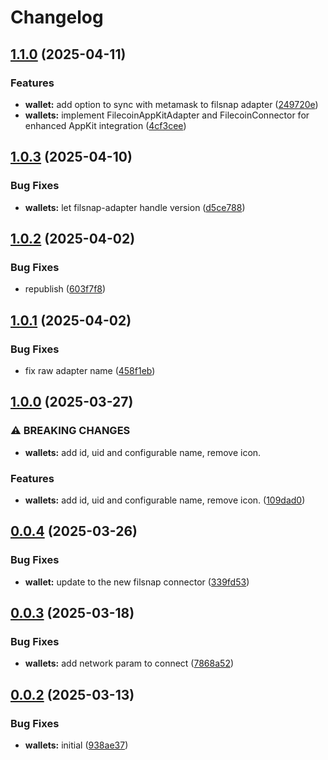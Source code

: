 # Changelog

## [1.1.0](https://github.com/hugomrdias/filecoin/compare/iso-filecoin-wallets-v1.0.3...iso-filecoin-wallets-v1.1.0) (2025-04-11)


### Features

* **wallet:** add option to sync with metamask to filsnap adapter ([249720e](https://github.com/hugomrdias/filecoin/commit/249720e12c76e922426d995e53562b2dba83997a))
* **wallets:** implement FilecoinAppKitAdapter and FilecoinConnector for enhanced AppKit integration ([4cf3cee](https://github.com/hugomrdias/filecoin/commit/4cf3cee5fee573b47214e38a8a026f173b8b954a))

## [1.0.3](https://github.com/hugomrdias/filecoin/compare/iso-filecoin-wallets-v1.0.2...iso-filecoin-wallets-v1.0.3) (2025-04-10)


### Bug Fixes

* **wallets:** let filsnap-adapter handle version ([d5ce788](https://github.com/hugomrdias/filecoin/commit/d5ce7883580afcaa4ee421b3fbe4f07e6d873b0c))

## [1.0.2](https://github.com/hugomrdias/filecoin/compare/iso-filecoin-wallets-v1.0.1...iso-filecoin-wallets-v1.0.2) (2025-04-02)


### Bug Fixes

* republish ([603f7f8](https://github.com/hugomrdias/filecoin/commit/603f7f8c1bc9fee8e09c4cc3742f239fe7b29d2b))

## [1.0.1](https://github.com/hugomrdias/filecoin/compare/iso-filecoin-wallets-v1.0.0...iso-filecoin-wallets-v1.0.1) (2025-04-02)


### Bug Fixes

* fix raw adapter name ([458f1eb](https://github.com/hugomrdias/filecoin/commit/458f1ebefd47fa25deb9d88185720de105d51818))

## [1.0.0](https://github.com/hugomrdias/filecoin/compare/iso-filecoin-wallets-v0.0.4...iso-filecoin-wallets-v1.0.0) (2025-03-27)


### ⚠ BREAKING CHANGES

* **wallets:** add id, uid and configurable name, remove icon.

### Features

* **wallets:** add id, uid and configurable name, remove icon. ([109dad0](https://github.com/hugomrdias/filecoin/commit/109dad0012e30228a7702ffb28701dadb7c4c066))

## [0.0.4](https://github.com/hugomrdias/filecoin/compare/iso-filecoin-wallets-v0.0.3...iso-filecoin-wallets-v0.0.4) (2025-03-26)


### Bug Fixes

* **wallet:** update to the new filsnap connector ([339fd53](https://github.com/hugomrdias/filecoin/commit/339fd5343ffc69798308152a50216c4cf6aaaca3))

## [0.0.3](https://github.com/hugomrdias/filecoin/compare/iso-filecoin-wallets-v0.0.2...iso-filecoin-wallets-v0.0.3) (2025-03-18)


### Bug Fixes

* **wallets:** add network param to connect ([7868a52](https://github.com/hugomrdias/filecoin/commit/7868a523e624027a55a558a39b9670db3b3cf628))

## [0.0.2](https://github.com/hugomrdias/filecoin/compare/iso-filecoin-wallets-v0.0.1...iso-filecoin-wallets-v0.0.2) (2025-03-13)


### Bug Fixes

* **wallets:** initial ([938ae37](https://github.com/hugomrdias/filecoin/commit/938ae37604cc627e0b01663cec39aef2f2bbea40))
